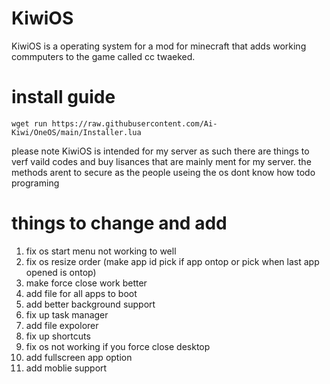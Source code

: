 # KiwiOS
KiwiOS is a operating system for a mod for minecraft that adds working commputers to the game called cc twaeked.

# install guide
```wget run https://raw.githubusercontent.com/Ai-Kiwi/OneOS/main/Installer.lua```

please note KiwiOS is intended for my server as such there are things to verf vaild codes and buy lisances that are mainly ment for my server. the methods arent to secure as the people useing the os dont know how todo programing

# things to change and add
 1. fix os start menu not working to well
 2. fix os resize order (make app id pick if app ontop or pick when last app opened is ontop)
 3. make force close work better
 4. add file for all apps to boot
 5. add better background support
 6. fix up task manager
 7. add file expolorer
 8. fix up shortcuts
 9. fix os not working if you force close desktop
 10. add fullscreen app option
 11. add moblie support

